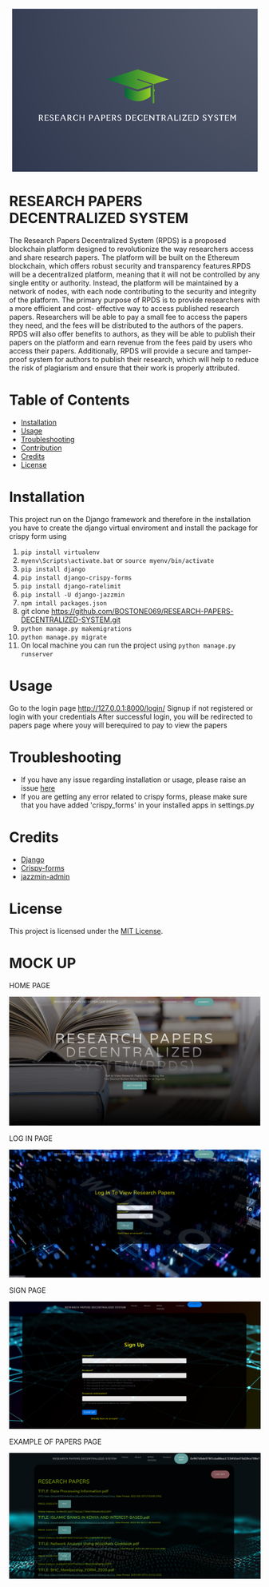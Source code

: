 <p align="center">
    <img src="logo.png">
</p>

# RESEARCH PAPERS DECENTRALIZED SYSTEM
The Research Papers Decentralized System (RPDS) is a proposed blockchain platform
designed to revolutionize the way researchers access and share research papers. The platform
will be built on the Ethereum blockchain, which offers robust security and transparency
features.RPDS will be a decentralized platform, meaning that it will not be controlled by any
single entity or authority. Instead, the platform will be maintained by a network of nodes,
with each node contributing to the security and integrity of the platform.
The primary purpose of RPDS is to provide researchers with a more efficient and cost-
effective way to access published research papers. Researchers will be able to pay a small fee
to access the papers they need, and the fees will be distributed to the authors of the papers.
RPDS will also offer benefits to authors, as they will be able to publish their papers on the
platform and earn revenue from the fees paid by users who access their papers. Additionally,
RPDS will provide a secure and tamper-proof system for authors to publish their research,
which will help to reduce the risk of plagiarism and ensure that their work is properly
attributed.

# Table of Contents
- [Installation](#Installation)
- [Usage](#Usage)
- [Troubleshooting](#Troubleshooting)
- [Contribution](#Contribution)
- [Credits](#Credits)
- [License](#License)


# Installation
This project run on the Django framework and
therefore in the installation you have to create
 the django virtual enviroment and install the package for
crispy form using
1. `pip install virtualenv`
2. `myenv\Scripts\activate.bat` or `source myenv/bin/activate`
3. `pip install django`
4. `pip install django-crispy-forms`
5. `pip install django-ratelimit`
6. `pip install -U django-jazzmin`
7. `npm intall packages.json`
8. git clone https://github.com/BOSTONE069/RESEARCH-PAPERS-DECENTRALIZED-SYSTEM.git
9. `python manage.py makemigrations `
10. `python manage.py migrate`
11. On local machine you can run the project using `python manage.py runserver`

# Usage
Go to the login page http://127.0.0.1:8000/login/
Signup if not registered or login with your credentials
After successful login, you will be redirected to papers page where youy will berequired to pay to view the papers

# Troubleshooting
- If you have any issue regarding installation or usage, please raise an issue [here](#https://github.com/BOSTONE069/RESEARCH-PAPERS-DECENTRALIZED-SYSTEM.git)
- If you are getting any error related to crispy forms, please make sure that you have added 'crispy_forms' in your installed apps in settings.py

# Credits
- [Django](#https://www.djangoproject.com/)
- [Crispy-forms](#https://pypi.org/project/django-crispy-forms/)
- [jazzmin-admin](#https://django-jazzmin.readthedocs.io/installation/)

# License
This project is licensed under the [MIT License](#https://www.mit.edu/~amini/LICENSE.md).


# MOCK UP
<P>HOME PAGE</P>
<p style="align:center">
    <img src="homepage.png">
</p>

<P>LOG IN PAGE</P>
<p style="align:center">
    <img src="loginpage.png">
</p>

<P>SIGN PAGE</P>
<p style="align:center">
    <img src="signup.png">
</p>


<P>EXAMPLE OF PAPERS PAGE</P>
<p style="align:center">
    <img src="researchpapers.png">
</p>